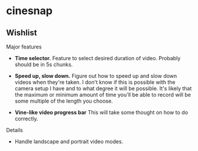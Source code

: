 cinesnap
========

Wishlist
--------

Major features

- __Time selector.__ Feature to select desired duration of video.  Probably should be in 5s chunks.

- __Speed up, slow down.__ Figure out how to speed up and slow down videos when they're taken.  I don't know if this
is possible with the camera setup I have and to what degree it will be possible.  It's likely that the maximum or 
minimum amount of time you'll be able to record will be some multiple of the length you choose.

- __Vine-like video progress bar__ This will take some thought on how to do correctly.

Details

- Handle landscape and portrait video modes.

